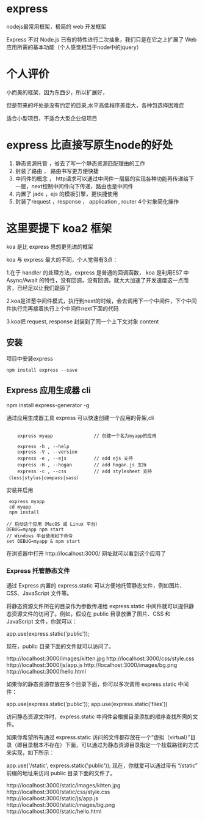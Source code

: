 
# express

nodejs最常用框架，极简的 web 开发框架

Express 不对 Node.js 已有的特性进行二次抽象，我们只是在它之上扩展了 Web 应用所需的基本功能（个人感觉相当于node中的jquery）


# 个人评价

小而美的框架，因为东西少，所以扩展好，

但是带来的坏处是没有约定的目录,水平高低程序差距大，各种包选择困难症

适合小型项目，不适合大型企业级项目


# express 比直接写原生node的好处

1. 静态资源托管  ，省去了写一个静态资源匹配理由的工作
2. 封装了路由 ， 路由书写更方便快捷
3. 中间件的概念 ， http请求可以通过中间件一层层的实现各种功能再传递给下一层，next控制中间件向下传递，路由也是中间件
4. 内置了  jade ，ejs 的模板引擎，更快捷使用
5. 封装了request ，response ， application , router 4个对象简化操作


# 这里要提下 koa2 框架

koa 是比 express 思想更先进的框架

koa 与 express 最大的不同，个人觉得有3点：

1.在于 handler 的处理方法，express 是普通的回调函数， koa 是利用ES7 中 Async/Await 的特性，没有回调，没有回调，就大大加速了开发速度这一点而言，已经足以让我们跪舔了

2.koa是洋葱中间件模式，执行到next的时候，会去调用下一个中间件，下个中间件执行完再接着执行上个中间件next下面的代码

3.koa把 request, response 封装到了同一个上下文对象 content



## 安装

项目中安装express

```
npm install express --save
```

## Express 应用生成器 cli

npm install express-generator -g

通过应用生成器工具 express 可以快速创建一个应用的骨架,cli

```

	express myapp				// 创建一个名为myapp的应用

	express -h , --help
	express -V , --version
	express -e , --ejs			// add ejs 支持
	express -H , --hogan		// add hogan.js 支持
	express -c , --css			// add stylesheet 支持 （less|stylus|compass|sass）

```


安装并启用
```
 express myapp
 cd myapp 
 npm install

// 启动这个应用（MacOS 或 Linux 平台）
DEBUG=myapp npm start
// Windows 平台使用如下命令
set DEBUG=myapp & npm start

```
在浏览器中打开 http://localhost:3000/ 网址就可以看到这个应用了




### Express 托管静态文件

通过 Express 内置的 express.static 可以方便地托管静态文件，例如图片、CSS、JavaScript 文件等。

将静态资源文件所在的目录作为参数传递给 express.static 中间件就可以提供静态资源文件的访问了。例如，假设在 public 目录放置了图片、CSS 和 JavaScript 文件，你就可以：

app.use(express.static('public'));

现在，public 目录下面的文件就可以访问了。

http://localhost:3000/images/kitten.jpg
http://localhost:3000/css/style.css
http://localhost:3000/js/app.js
http://localhost:3000/images/bg.png
http://localhost:3000/hello.html

如果你的静态资源存放在多个目录下面，你可以多次调用 express.static 中间件：

app.use(express.static('public'));
app.use(express.static('files'))

访问静态资源文件时，express.static 中间件会根据目录添加的顺序查找所需的文件。

如果你希望所有通过 express.static 访问的文件都存放在一个“虚拟（virtual）”目录（即目录根本不存在）下面，可以通过为静态资源目录指定一个挂载路径的方式来实现，如下所示：

app.use('/static', express.static('public'));
现在，你就爱可以通过带有 “/static” 前缀的地址来访问 public 目录下面的文件了。

http://localhost:3000/static/images/kitten.jpg
http://localhost:3000/static/css/style.css
http://localhost:3000/static/js/app.js
http://localhost:3000/static/images/bg.png
http://localhost:3000/static/hello.html
